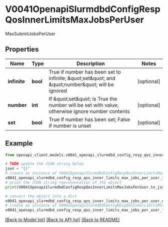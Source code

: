 # V0041OpenapiSlurmdbdConfigRespQosInnerLimitsMaxJobsPerUser

MaxSubmitJobsPerUser

## Properties

Name | Type | Description | Notes
------------ | ------------- | ------------- | -------------
**infinite** | **bool** | True if number has been set to infinite; \&quot;set\&quot; and \&quot;number\&quot; will be ignored | [optional] 
**number** | **int** | If \&quot;set\&quot; is True the number will be set with value; otherwise ignore number contents | [optional] 
**set** | **bool** | True if number has been set; False if number is unset | [optional] 

## Example

```python
from openapi_client.models.v0041_openapi_slurmdbd_config_resp_qos_inner_limits_max_jobs_per_user import V0041OpenapiSlurmdbdConfigRespQosInnerLimitsMaxJobsPerUser

# TODO update the JSON string below
json = "{}"
# create an instance of V0041OpenapiSlurmdbdConfigRespQosInnerLimitsMaxJobsPerUser from a JSON string
v0041_openapi_slurmdbd_config_resp_qos_inner_limits_max_jobs_per_user_instance = V0041OpenapiSlurmdbdConfigRespQosInnerLimitsMaxJobsPerUser.from_json(json)
# print the JSON string representation of the object
print(V0041OpenapiSlurmdbdConfigRespQosInnerLimitsMaxJobsPerUser.to_json())

# convert the object into a dict
v0041_openapi_slurmdbd_config_resp_qos_inner_limits_max_jobs_per_user_dict = v0041_openapi_slurmdbd_config_resp_qos_inner_limits_max_jobs_per_user_instance.to_dict()
# create an instance of V0041OpenapiSlurmdbdConfigRespQosInnerLimitsMaxJobsPerUser from a dict
v0041_openapi_slurmdbd_config_resp_qos_inner_limits_max_jobs_per_user_from_dict = V0041OpenapiSlurmdbdConfigRespQosInnerLimitsMaxJobsPerUser.from_dict(v0041_openapi_slurmdbd_config_resp_qos_inner_limits_max_jobs_per_user_dict)
```
[[Back to Model list]](../README.md#documentation-for-models) [[Back to API list]](../README.md#documentation-for-api-endpoints) [[Back to README]](../README.md)


